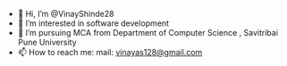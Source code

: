 - 👋 Hi, I’m @VinayShinde28
- 👀 I’m interested in software development
- 🌱 I’m pursuing MCA from Department of Computer Science , Savitribai Pune University
- 📫 How to reach me:  mail: vinayas128@gmail.com

<!---
VinayShinde28/VinayShinde28 is a ✨ special ✨ repository because its `README.md` (this file) appears on your GitHub profile.
You can click the Preview link to take a look at your changes.
--->
